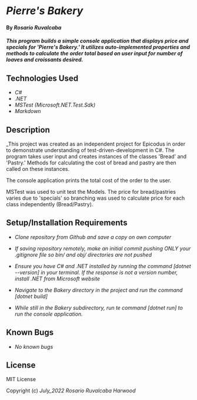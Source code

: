 # _Pierre's Bakery_

#### By _**Rosario Ruvalcaba**_

#### _This program builds a simple console application that displays price and specials for 'Pierre's Bakery.' It utilizes auto-implemented properties and methods to calculate the order total based on user input for number of loaves and croissants desired._

## Technologies Used

* _C#_
* _.NET_
* _MSTest (Microsoft.NET.Test.Sdk)_
* _Markdown_

## Description

_This project was created as an independent project for Epicodus in order to demonstrate understanding of test-driven-development in C#. The program takes user input and creates instances of the classes 'Bread' and 'Pastry.' Methods for calculating the cost of bread and pastry are then called on these instances.

The console application prints the total cost of the order to the user.

MSTest was used to unit test the Models. The price for bread/pastries varies due to 'specials' so branching was used to calculate price for each class independently (Bread/Pastry). 

## Setup/Installation Requirements

* _Clone repository from Github and save a copy on own computer_

* _If saving repository remotely, make an initial commit pushing ONLY your .gitignore file so bin/ and obj/ directories are not pushed_

* _Ensure you have C# and .NET installed by running the command [dotnet --version] in your terminal. If the response is not a version number, install .NET from Microsoft website_

* _Navigate to the Bakery directory in the project and run the command [dotnet build]_

* _While still in the Bakery subdirectory, run te command [dotnet run] to run the console application._

## Known Bugs

* _No known bugs_

## License

MIT License

Copyright (c) _July_2022_ _Rosario Ruvalcaba Harwood_